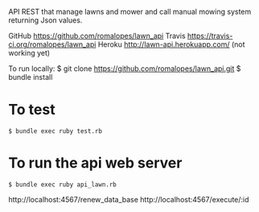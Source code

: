 API REST that manage lawns and mower and call manual mowing system returning Json values.

GitHub
  https://github.com/romalopes/lawn_api
Travis
  https://travis-ci.org/romalopes/lawn_api
Heroku
  http://lawn-api.herokuapp.com/  (not working yet)


To run locally:
 $ git clone   https://github.com/romalopes/lawn_api.git
 $ bundle install

 # To test
  	$ bundle exec ruby test.rb

 # To run the api web server
  	$ bundle exec ruby api_lawn.rb

http://localhost:4567/renew_data_base
http://localhost:4567/execute/:id